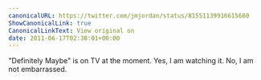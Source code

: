 ```yaml
---
canonicalURL: https://twitter.com/jmjordan/status/81551139916615680
ShowCanonicalLink: true
CanonicalLinkText: View original on
date: 2011-06-17T02:38:01+00:00
---
```

"Definitely Maybe" is on TV at the moment. Yes, I am watching it. No, I am not embarrassed.